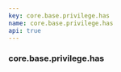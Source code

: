 ```yaml
---
key: core.base.privilege.has
name: core.base.privilege.has
api: true
---
```


### core.base.privilege.has
